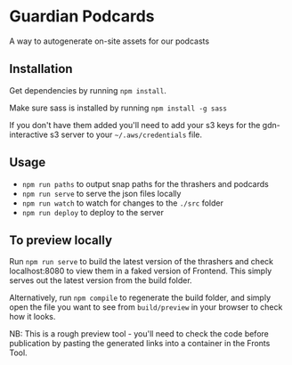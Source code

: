 Guardian Podcards
========================

A way to autogenerate on-site assets for our podcasts

## Installation

Get dependencies by running `npm install`.

Make sure sass is installed by running `npm install -g sass`

If you don't have them added you'll need to add your s3 keys for the gdn-interactive s3 server to your `~/.aws/credentials` file.

## Usage

* `npm run paths` to output snap paths for the thrashers and podcards
* `npm run serve` to serve the json files locally
* `npm run watch` to watch for changes to the `./src` folder
* `npm run deploy` to deploy to the server


## To preview locally

Run `npm run serve` to build the latest version of the thrashers and check localhost:8080 to view them in a faked version 
of Frontend. This simply serves out the latest version from the build folder.

Alternatively, run `npm compile` to regenerate the build folder, and simply open the file you want to see from `build/preview`
 in your browser to check how it looks. 

NB: This is a rough preview tool - you'll need to check the code before publication by pasting the generated links into a container
in the Fronts Tool.